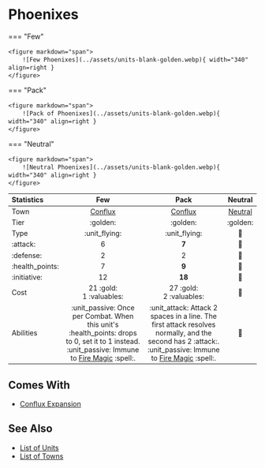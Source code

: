 # Phoenixes

=== "Few"

    <figure markdown="span">
        ![Few Phoenixes](../assets/units-blank-golden.webp){ width="340" align=right }
    </figure>

=== "Pack"

    <figure markdown="span">
        ![Pack of Phoenixes](../assets/units-blank-golden.webp){ width="340" align=right }
    </figure>

=== "Neutral"

    <figure markdown="span">
        ![Neutral Phoenixes](../assets/units-blank-golden.webp){ width="340" align=right }
    </figure>


| Statistics | Few | Pack | Neutral |
| :--- | :---: | :---: | :---: |
| Town | [Conflux](../towns/conflux.md) | [Conflux](../towns/conflux.md) | [Neutral](../towns/neutral.md) |
| Tier | :golden: | :golden: | :golden: |
| Type | :unit_flying: | :unit_flying: | 🚧 |
| :attack: | 6 | **7** | 🚧 |
| :defense: | 2 | 2 | 🚧 |
| :health_points: | 7 | **9** | 🚧 |
| :initiative: | 12 | **18** | 🚧 |
| Cost | 21 :gold:<br>1 :valuables: | 27 :gold:<br>2 :valuables: | 🚧 |
| Abilities | :unit_passive: Once per Combat. When this unit's :health_points: drops to 0, set it to 1 instead. :unit_passive: Immune to [Fire Magic](../spells/school_of_fire_magic.md) :spell:. | :unit_attack: Attack 2 spaces in a line. The first attack resolves normally, and the second has 2 :attack:. :unit_passive: Immune to [Fire Magic](../spells/school_of_fire_magic.md) :spell:. | 🚧 |


## Comes With

- [Conflux Expansion](../content/conflux_expansion.md)


## See Also

- [List of Units](index.md)
- [List of Towns](../towns/index.md)